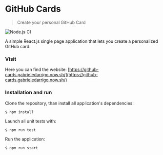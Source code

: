 # GitHub Cards
> Create your personal GitHub Card

![Node.js CI](https://github.com/gabrieledarrigo/github-cards/workflows/Node.js%20CI/badge.svg)

A simple React.js single page application that lets you create a personalized GitHub card.

### Visit

Here you can find the website: [https://github-cards.gabrieledarrigo.now.sh/](https://github-cards.gabrieledarrigo.now.sh/)

### Installation and run

Clone the repository, than install all application's dependencies:

```
$ npm install
```

Launch all unit tests with:

```
$ npm run test
```

Run the application:

```
$ npm run start
```
